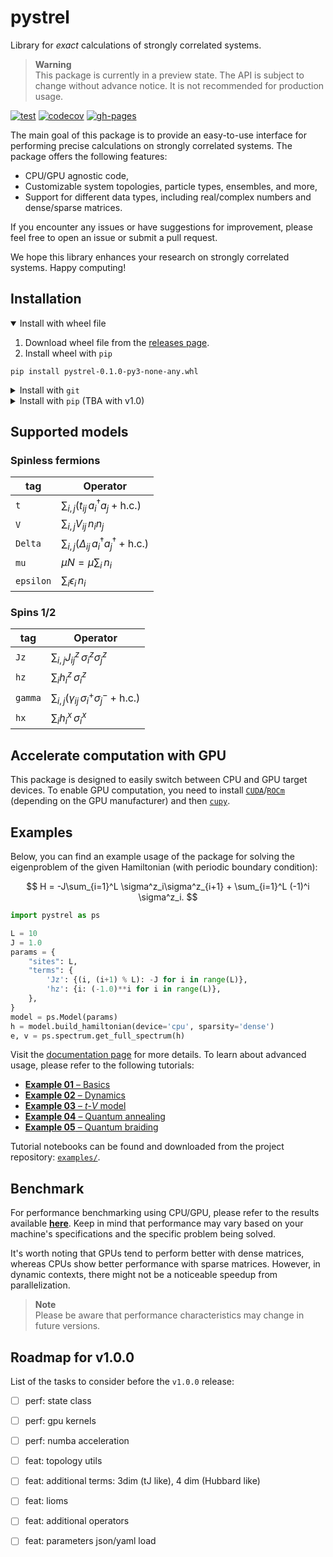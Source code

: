 # pystrel

Library for *exact* calculations of strongly correlated systems.

> **Warning**  
> This package is currently in a preview state.
> The API is subject to change without advance notice.
> It is not recommended for production usage.

[![test](https://github.com/andywiecko/pystrel/actions/workflows/test.yml/badge.svg)](https://github.com/andywiecko/pystrel/actions/workflows/test.yml)
[![codecov](https://codecov.io/gh/andywiecko/pystrel/branch/main/graph/badge.svg?token=Q9QS5ISW1E)](https://codecov.io/gh/andywiecko/pystrel)
[![gh-pages](https://img.shields.io/github/deployments/andywiecko/pystrel/github-pages?label=gh-pages)][docs]

The main goal of this package is to provide an easy-to-use interface for performing precise calculations on strongly correlated systems. The package offers the following features:

- CPU/GPU agnostic code,
- Customizable system topologies, particle types, ensembles, and more,
- Support for different data types, including real/complex numbers and dense/sparse matrices.

If you encounter any issues or have suggestions for improvement, please feel free to open an issue or submit a pull request.

We hope this library enhances your research on strongly correlated systems. Happy computing!

## Installation

<details open>
<summary> Install with wheel file </summary>

1. Download wheel file from the [releases page](https://github.com/andywiecko/pystrel/releases).
2. Install wheel with `pip`
```
pip install pystrel-0.1.0-py3-none-any.whl
```
</details>

<details>
<summary> Install with <code>git</code></summary>

1. Clone repository 
```
git clone https://github.com/andywiecko/pystrel
```

2. Install `flit` (if necessary)
```
pip install flit
```

3. Install package (including dev tools)
```
flit install
```
</details>

<details>
<summary> Install with <code>pip</code> (TBA with v1.0) </summary>
</details>

## Supported models

### Spinless fermions

| tag          | Operator                                                                         |
|--------------|----------------------------------------------------------------------------------|
| `t`          | $\sum_{i,j} \left(t_{ij} \, a_i^\dagger a_j + \text{h.c.}\right)$                |
| `V`          | $\sum_{i,j} V_{ij} \, n_i n_j$                                                   |
| `Delta`      | $\sum_{i,j} \left(\Delta_{ij} \, a_i^\dagger a_j^\dagger + \text{h.c.}\right)$   |
| `mu`         | $\mu N = \mu \sum_{i} \, n_i$                                                    |
| `epsilon`    | $\sum_i \epsilon_i \, n_i$                                                       |

### Spins 1/2

| tag          | Operator                                                                         |
|--------------|----------------------------------------------------------------------------------|
| `Jz`         | $\sum_{i,j} J_{ij}^z \, \sigma_i^z \sigma_j^z$                                   |
| `hz`         | $\sum_{i} h_{i}^z \, \sigma_i^z$                                                 |
| `gamma`      | $\sum_{i,j} \left(\gamma_{ij} \, \sigma_i^+\sigma_j^- + \text{h.c.}\right)$      |
| `hx`         | $\sum_{i} h_{i}^x \, \sigma_i^x$                                                 |

## Accelerate computation with GPU

This package is designed to easily switch between CPU and GPU target devices. 
To enable GPU computation, you need to install [`CUDA`][CUDA]/[`ROCm`][ROCM] (depending on the GPU manufacturer) and then [`cupy`][cupy].


## Examples

Below, you can find an example usage of the package for solving the eigenproblem of the given Hamiltonian (with periodic boundary condition):

$$
H = -J\sum_{i=1}^L \sigma^z_i\sigma^z_{i+1} + \sum_{i=1}^L (-1)^i \sigma^z_i.
$$

```python
import pystrel as ps

L = 10
J = 1.0
params = {
    "sites": L,
    "terms": {
        'Jz': {(i, (i+1) % L): -J for i in range(L)},
        'hz': {i: (-1.0)**i for i in range(L)},
    },
}
model = ps.Model(params)
h = model.build_hamiltonian(device='cpu', sparsity='dense')
e, v = ps.spectrum.get_full_spectrum(h)
```

Visit the [documentation page][docs] for more details.
To learn about advanced usage, please refer to the following tutorials:

- [**Example 01** – Basics][example01]
- [**Example 02** – Dynamics][example02]
- [**Example 03** – $t$-$V$ model][example03]
- [**Example 04** – Quantum annealing][example04]
- [**Example 05** – Quantum braiding][example05]

Tutorial notebooks can be found and downloaded from the project repository: [`examples/`][examples].

## Benchmark

For performance benchmarking using CPU/GPU, please refer to the results available [**here**][benchmark].
Keep in mind that performance may vary based on your machine's specifications and the specific problem being solved. 

It's worth noting that GPUs tend to perform better with dense matrices, whereas CPUs show better performance with sparse matrices. 
However, in dynamic contexts, there might not be a noticeable speedup from parallelization.

> **Note**  
> Please be aware that performance characteristics may change in future versions.

## Roadmap for v1.0.0

List of the tasks to consider before the `v1.0.0` release:

- [ ] perf: state class
- [ ] perf: gpu kernels
- [ ] perf: numba acceleration
- [ ] feat: topology utils
- [ ] feat: additional terms: 3dim (tJ like), 4 dim (Hubbard like)
- [ ] feat: lioms
- [ ] feat: additional operators
- [ ] feat: parameters json/yaml load


[CUDA]:https://developer.nvidia.com/cuda-downloads
[ROCm]:https://github.com/RadeonOpenCompute/ROCm
[cupy]:https://cupy.dev/
[docs]:https://andywiecko.github.io/pystrel
[examples]: https://github.com/andywiecko/pystrel/tree/main/examples
[example01]: https://andywiecko.github.io/pystrel/01-basics.html
[example02]: https://andywiecko.github.io/pystrel/02-dynamics.html
[example03]: https://andywiecko.github.io/pystrel/03-tv-model.html
[example04]: https://andywiecko.github.io/pystrel/04-quantum-annealing.html
[example05]: https://andywiecko.github.io/pystrel/05-quantum-braiding.html
[benchmark]: https://andywiecko.github.io/pystrel/benchmark.html